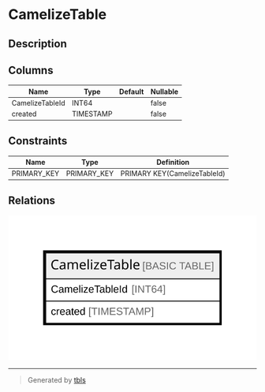 # CamelizeTable

## Description

## Columns

| Name | Type | Default | Nullable |
| ---- | ---- | ------- | -------- |
| CamelizeTableId | INT64 |  | false |
| created | TIMESTAMP |  | false |

## Constraints

| Name | Type | Definition |
| ---- | ---- | ---------- |
| PRIMARY_KEY | PRIMARY_KEY | PRIMARY KEY(CamelizeTableId) |

## Relations

![er](CamelizeTable.svg)

---

> Generated by [tbls](https://github.com/k1LoW/tbls)
